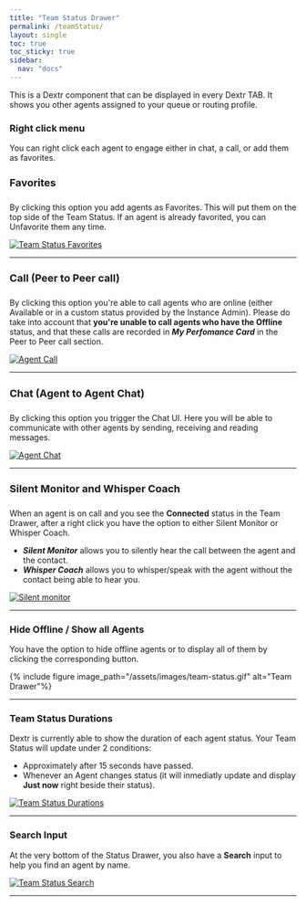 ```yaml
---
title: "Team Status Drawer"
permalink: /teamStatus/
layout: single
toc: true
toc_sticky: true
sidebar: 
  nav: "docs"
---
```


This is a Dextr component that can be displayed in every Dextr TAB. It shows you other agents assigned to your queue or routing profile. 

### Right click menu

You can right click each agent to engage either in chat, a call, or add them as favorites.

#### Favorites

By clicking this option you add agents as Favorites. This will put them on the top side of the Team Status. If an agent is already favorited, you can Unfavorite them any time. 

[![Team Status Favorites](/assets/images/ts-favorites.jpg)](/assets/images/ts-favorites.jpg)

----

#### Call (Peer to Peer call)

By clicking this option you're able to call agents who are online (either Available or in a custom status provided by the Instance Admin). Please do take into account that **you're unable to call agents who have the Offline** status, and that these calls are recorded in ***My Perfomance Card*** in the Peer to Peer call section.

[![Agent Call](/assets/images/agent-call.jpg)](/assets/images/agent-call.jpg)

----

#### Chat (Agent to Agent Chat)

By clicking this option you trigger the Chat UI. Here you will be able to communicate with other agents by sending, receiving and reading messages.

[![Agent Chat](/assets/images/agent-chat.jpg)](/assets/images/agent-chat.jpg)

----

#### Silent Monitor and Whisper Coach

When an agent is on call and you see the **Connected** status in the Team Drawer, after a right click you have the option to either Silent Monitor or Whisper Coach.

- ***Silent Monitor*** allows you to silently hear the call between the agent and the contact.
- ***Whisper Coach*** allows you to whisper/speak with the agent without the contact being able to hear you. 

[![Silent monitor](/assets/images/silent-monitor.jpg)](/assets/images/silent-monitor.jpg)

----
### Hide Offline / Show all Agents

You have the option to hide offline agents or to display all of them by clicking the corresponding button.

{% include figure image_path="/assets/images/team-status.gif" alt="Team Drawer"%}

----

### Team Status Durations

Dextr is currently able to show the duration of each agent status. Your Team Status will update under 2 conditions: 
- Approximately after 15 seconds have passed.
- Whenever an Agent changes status (it will inmediatly update and display **Just now** right beside their status).

[![Team Status Durations](/assets/images/agent-status-duration.jpg)](/assets/images/agent-status-duration.jpg)

----

### Search Input

At the very bottom of the Status Drawer, you also have a **Search** input to help you find an agent by name.

[![Team Status Search](/assets/images/ts-search.jpg)](/assets/images/ts-search.jpg)

----

<style>
    h4 {
      font-size: 18px;
    }
</style>